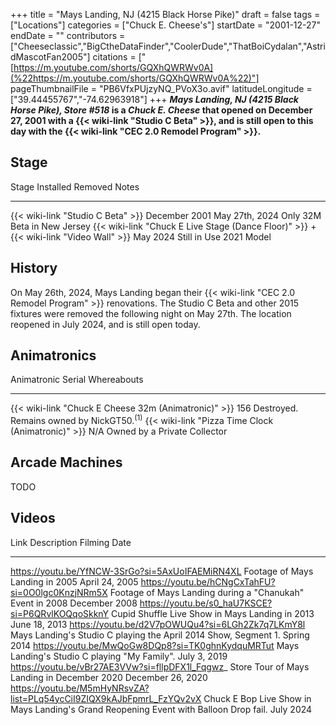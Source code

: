+++
title = "Mays Landing, NJ (4215 Black Horse Pike)"
draft = false
tags = ["Locations"]
categories = ["Chuck E. Cheese's"]
startDate = "2001-12-27"
endDate = ""
contributors = ["Cheeseclassic","BigCtheDataFinder","CoolerDude","ThatBoiCydalan","AstridMascotFan2005"]
citations = ["[https://m.youtube.com/shorts/GQXhQWRWv0A](%22https://m.youtube.com/shorts/GQXhQWRWv0A%22)"]
pageThumbnailFile = "PB6VfxPUjzyNQ_PVoX3o.avif"
latitudeLongitude = ["39.44455767","-74.62963918"]
+++
***Mays Landing, NJ (4215 Black Horse Pike), Store #518* is a *Chuck E. Cheese* that opened on December 27, 2001 with a {{< wiki-link "Studio C Beta" >}}, and is still open to this day with the {{< wiki-link "CEC 2.0 Remodel Program" >}}.**

## Stage

  Stage                                                                                           Installed       Removed          Notes
  ----------------------------------------------------------------------------------------------- --------------- ---------------- -----------------------------
  {{< wiki-link "Studio C Beta" >}}                                                           December 2001   May 27th, 2024   Only 32M Beta in New Jersey
  {{< wiki-link "Chuck E Live Stage (Dance Floor)" >}} + {{< wiki-link "Video Wall" >}}   May 2024        Still in Use     2021 Model

## History

On May 26th, 2024, Mays Landing began their {{< wiki-link "CEC 2.0 Remodel Program" >}} renovations. The Studio C Beta and other 2015 fixtures were removed the following night on May 27th. The location reopened in July 2024, and is still open today.

## Animatronics

  Animatronic                                                Serial   Whereabouts
  ---------------------------------------------------------- -------- --------------------------------------------
  {{< wiki-link "Chuck E Cheese 32m (Animatronic)" >}}   156      Destroyed. Remains owned by NickGT50.<sup>(1)</sup>
  {{< wiki-link "Pizza Time Clock (Animatronic)" >}}     N/A      Owned by a Private Collector
                                                                      

## Arcade Machines

TODO

## Videos

  Link                                                                   Description                                                                              Filming Date
  ---------------------------------------------------------------------- ---------------------------------------------------------------------------------------- -------------------
  https://youtu.be/YfNCW-3SrGo?si=5AxUoIFAEMiRN4XL                       Footage of Mays Landing in 2005                                                          April 24, 2005
  https://youtu.be/hCNgCxTahFU?si=0O0lgc0KnzjNRm5X                       Footage of Mays Landing during a "Chanukah" Event in 2008                              December 2008
  https://youtu.be/s0_haU7KSCE?si=P6QRvlKOQqoSkknY                       Cupid Shuffle Live Show in Mays Landing in 2013                                          June 18, 2013
  https://youtu.be/d2V7pOWUQu4?si=6LGh2Zk7q7LKmY8l                       Mays Landing's Studio C playing the April 2014 Show, Segment 1.                          Spring 2014
  https://youtu.be/MwQoGw8DQp8?si=TK0ghnKydquMRTut                       Mays Landing's Studio C playing "My Family".                                           July 3, 2019
  https://youtu.be/vBr27AE3VVw?si=fllpDFX1l_Fqgwz_                      Store Tour of Mays Landing in December 2020                                              December 26, 2020
  https://youtu.be/M5mHyNRsvZA?list=PLq54ycCiI9ZIQX9kAJbFpmrL_FzYQv2vX   Chuck E Bop Live Show in Mays Landing's Grand Reopening Event with Balloon Drop fail.   July 2024
                                                                                                                                                                  
